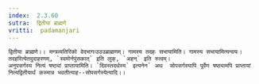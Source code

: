 ```yaml
---
index:  2.3.60
sutra:  द्वितीया ब्राह्मणे
vritti:  padamanjari
---
```


	द्वितीया ब्राह्मणे।। मन्त्रव्यतिरिको वेदभागःउउउब्राह्मणम्। गामस्य तदहः सभायामिति। गामस्य सभायामित्यन्वयः। तदहरित्येतदुदाहरणम्, `स्वमोर्नपुंसकात्` इति लुक्, `अहन्` इति रुत्वम्।
	अनुपसर्गस्य नित्यं षष्ठ्यां प्राप्तायामिति। `दिवस्तदर्थस्य` इत्यनेन` अथ  सोपसर्गस्यापि पूर्वेण षष्ठ्यामपि प्राप्तायां नित्यद्वितीयार्थं कस्मान्न भवतीत्याह--सोपसर्गस्येत्यादि।।
